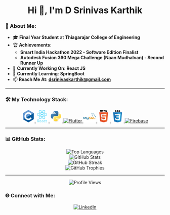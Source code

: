 <h1 align="center">Hi 👋, I'm D Srinivas Karthik</h1>


### 🏫 About Me:
- 🎓 **Final Year Student** at **Thiagarajar College of Engineering**
- 🏆 **Achievements**:
  - **Smart India Hackathon 2022 - Software Edition Finalist**  
  - **Autodesk Fusion 360 Mega Challenge (Naan Mudhalvan) - Second Runner Up**
- 🔭 **Currently Working On**: **React JS**  
- 🌱 **Currently Learning**: **SpringBoot**  
- 📫 **Reach Me At**: [**dsrinivaskarthik@gmail.com**](mailto:dsrinivaskarthik@gmail.com)

---

### 🛠️ My Technology Stack:
<p align="center">
  <a href="https://www.cprogramming.com/" target="_blank" rel="noreferrer">
    <img src="https://raw.githubusercontent.com/devicons/devicon/master/icons/c/c-original.svg" alt="C" width="40" height="40" />
  </a>
  <a href="https://reactjs.org/" target="_blank" rel="noreferrer">
    <img src="https://raw.githubusercontent.com/devicons/devicon/master/icons/react/react-original-wordmark.svg" alt="ReactJS" width="40" height="40" />
  </a>
  <a href="https://www.python.org" target="_blank" rel="noreferrer">
    <img src="https://raw.githubusercontent.com/devicons/devicon/master/icons/python/python-original.svg" alt="Python" width="40" height="40" />
  </a>
  <a href="https://flutter.dev" target="_blank" rel="noreferrer">
    <img src="https://www.vectorlogo.zone/logos/flutterio/flutterio-icon.svg" alt="Flutter" width="40" height="40" />
  </a>
  <a href="https://www.mysql.com/" target="_blank" rel="noreferrer">
    <img src="https://raw.githubusercontent.com/devicons/devicon/master/icons/mysql/mysql-original-wordmark.svg" alt="MySQL" width="40" height="40" />
  </a>
  <a href="https://www.w3.org/html/" target="_blank" rel="noreferrer">
    <img src="https://raw.githubusercontent.com/devicons/devicon/master/icons/html5/html5-original-wordmark.svg" alt="HTML5" width="40" height="40" />
  </a>
  <a href="https://www.w3schools.com/css/" target="_blank" rel="noreferrer">
    <img src="https://raw.githubusercontent.com/devicons/devicon/master/icons/css3/css3-original-wordmark.svg" alt="CSS3" width="40" height="40" />
  </a>
  <a href="https://firebase.google.com/" target="_blank" rel="noreferrer">
    <img src="https://www.vectorlogo.zone/logos/firebase/firebase-icon.svg" alt="Firebase" width="40" height="40" />
  </a>
</p>

---

### 📊 GitHub Stats:
<p align="center">
  <img src="https://github-readme-stats.vercel.app/api/top-langs?username=dsrinivaskarthik&theme=radical&show_icons=true&locale=en&layout=compact" alt="Top Languages">
  <br/>
  <img src="https://github-readme-stats.vercel.app/api?username=dsrinivaskarthik&theme=radical&show_icons=true&locale=en" alt="GitHub Stats">
  <br/>
  <img src="https://github-readme-streak-stats.herokuapp.com/?user=dsrinivaskarthik&theme=radical" alt="GitHub Streak">
  <br/>
  <img src="https://github-profile-trophy.vercel.app/?username=dsrinivaskarthik&theme=radical&margin-w=15&row=2&column=3" alt="GitHub Trophies">
</p>

---
<p align="center">
  <img src="https://komarev.com/ghpvc/?username=dsrinivaskarthik&label=Profile%20Views&color=brightgreen&style=flat" alt="Profile Views" />
</p>

### 🌐 Connect with Me:
<p align="center">
  <a href="https://linkedin.com/in/dsrinivaskarthik" target="blank">
    <img align="center" src="https://raw.githubusercontent.com/rahuldkjain/github-profile-readme-generator/master/src/images/icons/Social/linked-in-alt.svg" alt="LinkedIn" height="40" width="40" />
  </a>
</p>
